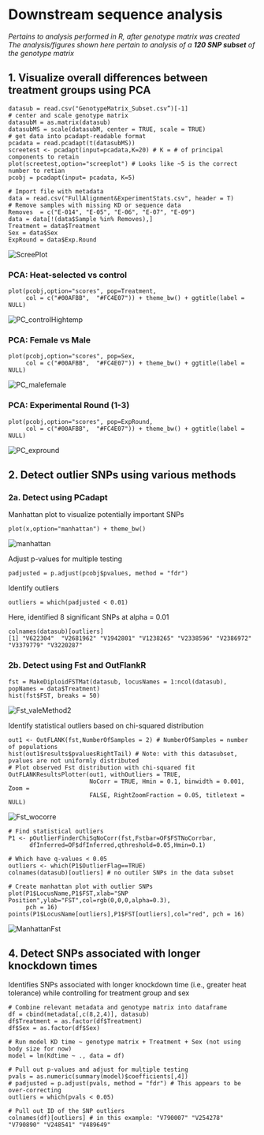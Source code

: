 # Downstream sequence analysis
*Pertains to analysis performed in R, after genotype matrix was created*  
*The analysis/figures shown here pertain to analysis of a **120 SNP subset** of the genotype matrix*

## 1. Visualize overall differences between treatment groups using PCA 

```
datasub = read.csv("GenotypeMatrix_Subset.csv”)[-1]
# center and scale genotype matrix
datasubM = as.matrix(datasub)
datasubMS = scale(datasubM, center = TRUE, scale = TRUE)
# get data into pcadapt-readable format
pcadata = read.pcadapt(t(datasubMS)) 
screetest <- pcadapt(input=pcadata,K=20) # K = # of principal components to retain
plot(screetest,option="screeplot") # Looks like ~5 is the correct number to retian
pcobj = pcadapt(input= pcadata, K=5)

# Import file with metadata
data = read.csv("FullAlignment&ExperimentStats.csv", header = T)
# Remove samples with missing KD or sequence data
Removes  = c("E-014", "E-05", "E-06", "E-07", "E-09")
data = data[!(data$Sample %in% Removes),] 
Treatment = data$Treatment
Sex = data$Sex
ExpRound = data$Exp.Round

```
![ScreePlot](https://github.com/lcouper/MosquitoThermalSelection/assets/10873177/fa113cf0-f92a-4c4b-a507-d3df67882de3)

### PCA: Heat-selected vs control 
```
plot(pcobj,option="scores", pop=Treatment, 
     col = c("#00AFBB",  "#FC4E07")) + theme_bw() + ggtitle(label = NULL)
```
![PC_controlHightemp](https://github.com/lcouper/MosquitoThermalSelection/assets/10873177/2400bd1b-fd4e-4406-8d09-398543ed5489)

### PCA: Female vs Male
```
plot(pcobj,option="scores", pop=Sex, 
     col = c("#00AFBB",  "#FC4E07")) + theme_bw() + ggtitle(label = NULL)
```
![PC_malefemale](https://github.com/lcouper/MosquitoThermalSelection/assets/10873177/dc5818f5-fe25-4ac1-9a8e-5a27d9daac54)

### PCA: Experimental Round (1-3)
```
plot(pcobj,option="scores", pop=ExpRound, 
     col = c("#00AFBB",  "#FC4E07")) + theme_bw() + ggtitle(label = NULL)
```
![PC_expround](https://github.com/lcouper/MosquitoThermalSelection/assets/10873177/14771264-4411-4865-a168-da3fc019bcfe)


## 2. Detect outlier SNPs using various methods

### 2a. Detect using PCadapt

Manhattan plot to visualize potentially important SNPs 
```
plot(x,option="manhattan") + theme_bw()
```
![manhattan](https://github.com/lcouper/MosquitoThermalSelection/assets/10873177/a4de6047-7f4d-4e9b-9a55-f641087909cb)

Adjust p-values for multiple testing
```
padjusted = p.adjust(pcobj$pvalues, method = "fdr")
```
Identify outliers
```
outliers = which(padjusted < 0.01)
```
Here, identified 8 significant SNPs at alpha = 0.01
```
colnames(datasub)[outliers]
[1] "V622304"  "V2681962" "V1942801" "V1238265" "V2338596" "V2386972" "V3379779" "V3220287"
```

### 2b. Detect using Fst and OutFlankR

```
fst = MakeDiploidFSTMat(datasub, locusNames = 1:ncol(datasub), popNames = data$Treatment)
hist(fst$FST, breaks = 50)
```
![Fst_valeMethod2](https://github.com/lcouper/MosquitoThermalSelection/assets/10873177/acd94b94-22cc-4930-9897-6dcb90c681c1)

Identify statistical outliers based on chi-squared distribution
```
out1 <- OutFLANK(fst,NumberOfSamples = 2) # NumberOfSamples = number of populations
hist(out1$results$pvaluesRightTail) # Note: with this datasubset, pvalues are not uniformly distributed
# Plot observed Fst distribution with chi-squared fit
OutFLANKResultsPlotter(out1, withOutliers = TRUE,
                       NoCorr = TRUE, Hmin = 0.1, binwidth = 0.001, Zoom =
                       FALSE, RightZoomFraction = 0.05, titletext = NULL)
```
![Fst_wocorre](https://github.com/lcouper/MosquitoThermalSelection/assets/10873177/0c74f16d-8d94-44c0-8ba9-e14fcead91bf)

```
# Find statistical outliers
P1 <- pOutlierFinderChiSqNoCorr(fst,Fstbar=OF$FSTNoCorrbar,
      dfInferred=OF$dfInferred,qthreshold=0.05,Hmin=0.1)

# Which have q-values < 0.05
outliers <- which(P1$OutlierFlag==TRUE)
colnames(datasub)[outliers] # no outiler SNPs in the data subset

# Create manhattan plot with outlier SNPs
plot(P1$LocusName,P1$FST,xlab="SNP Position",ylab="FST",col=rgb(0,0,0,alpha=0.3), 
     pch = 16)
points(P1$LocusName[outliers],P1$FST[outliers],col="red", pch = 16)
```

![ManhattanFst](https://github.com/lcouper/MosquitoThermalSelection/assets/10873177/83ca9e64-6aaf-4885-844c-39e5d738c1cd)





## 4. Detect SNPs associated with longer knockdown times 

Identifies SNPs associated with longer knockdown time (i.e., greater heat tolerance) while controlling for treatment group and sex
```
# Combine relevant metadata and genotype matrix into dataframe
df = cbind(metadata[,c(8,2,4)], datasub)
df$Treatment = as.factor(df$Treatment)
df$Sex = as.factor(df$Sex)

# Run model KD time ~ genotype matrix + Treatment + Sex (not using body size for now) 
model = lm(Kdtime ~ ., data = df)

# Pull out p-values and adjust for multiple testing
pvals = as.numeric(summary(model)$coefficients[,4])
# padjusted = p.adjust(pvals, method = "fdr") # This appears to be over-correcting
outliers = which(pvals < 0.05) 

# Pull out ID of the SNP outliers
colnames(df)[outliers] # in this example: "V790007" "V254278" "V790890" "V248541" "V489649"
```

